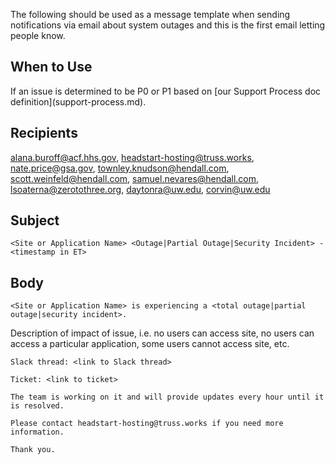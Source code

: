 The following should be used as a message template when sending notifications via email about system outages and this is the first email letting people know.

## When to Use
If an issue is determined to be P0 or P1 based on <span class="x x-first x-last">[our Support Process doc definition](</span>support-process.md<span class="x x-first x-last">).</span>

## Recipients
alana.buroff@acf.hhs.gov, headstart-hosting@truss.works, nate.price@gsa.gov, townley.knudson@hendall.com, scott.weinfeld@hendall.com, samuel.nevares@hendall.com, lsoaterna@zerotothree.org, daytonra@uw.edu, corvin@uw.edu

## Subject
`<Site or Application Name> <Outage|Partial Outage|Security Incident> - <timestamp in ET>`

## Body
  `<Site or Application Name> is experiencing a <total outage|partial outage|security incident>.`
  
  Description of impact of issue, i.e. no users can access site, no users can access a particular application, some users cannot access site, etc.
  
  `Slack thread: <link to Slack thread>`
  
  `Ticket: <link to ticket>`
  
  ```
  The team is working on it and will provide updates every hour until it is resolved.
  
  Please contact headstart-hosting@truss.works if you need more information.
  
  Thank you.
  ```
